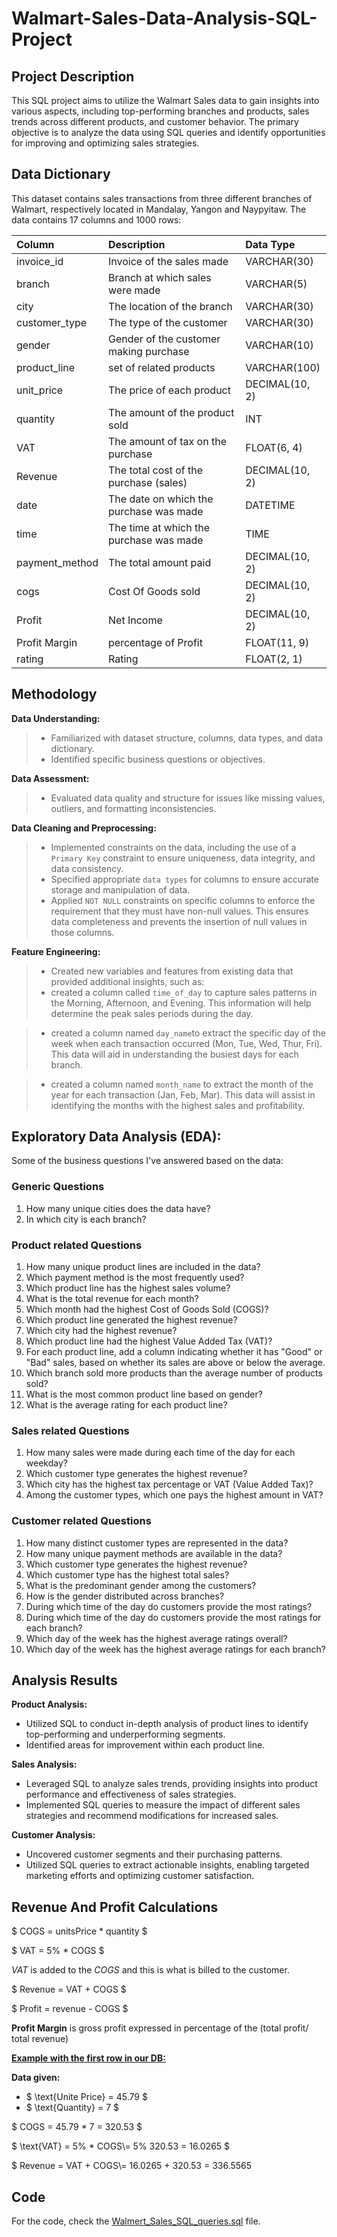 # Walmart-Sales-Data-Analysis-SQL-Project


## Project Description

This SQL project aims to utilize the Walmart Sales data to gain insights into various aspects, including top-performing branches and products, sales trends across different products, and customer behavior. The primary objective is to analyze the data using SQL queries and identify opportunities for improving and optimizing sales strategies.

## Data Dictionary

This dataset contains sales transactions from three different branches of Walmart, respectively located in Mandalay, Yangon and Naypyitaw. The data contains 17 columns and 1000 rows:

| Column                  | Description                             | Data Type      |
| :---------------------- | :-------------------------------------- | :------------- |
| invoice_id              | Invoice of the sales made               | VARCHAR(30)    |
| branch                  | Branch at which sales were made         | VARCHAR(5)     |
| city                    | The location of the branch              | VARCHAR(30)    |
| customer_type           | The type of the customer                | VARCHAR(30)    |
| gender                  | Gender of the customer making purchase  | VARCHAR(10)    |
| product_line            | set of related products                 | VARCHAR(100)   |
| unit_price              | The price of each product               | DECIMAL(10, 2) |
| quantity                | The amount of the product sold          | INT            |
| VAT                     | The amount of tax on the purchase       | FLOAT(6, 4)    |
| Revenue                 | The total cost of the purchase (sales)  | DECIMAL(10, 2) |
| date                    | The date on which the purchase was made | DATETIME       |
| time                    | The time at which the purchase was made | TIME           |
| payment_method          | The total amount paid                   | DECIMAL(10, 2) |
| cogs                    | Cost Of Goods sold                      | DECIMAL(10, 2) |
| Profit                  | Net Income                              | DECIMAL(10, 2) |
| Profit Margin           | percentage of Profit                    | FLOAT(11, 9)   |
| rating                  | Rating                                  | FLOAT(2, 1)    |


## Methodology 

**Data Understanding:**

> - Familiarized with dataset structure, columns, data types, and data dictionary.
> - Identified specific business questions or objectives.

**Data Assessment:**

> - Evaluated data quality and structure for issues like missing values, outliers, and formatting inconsistencies.

**Data Cleaning and Preprocessing:**

> - Implemented constraints on the data, including the use of a `Primary Key` constraint to ensure uniqueness, data integrity, and data consistency.
> - Specified appropriate `data types` for columns to ensure accurate storage and manipulation of data.
> - Applied `NOT NULL` constraints on specific columns to enforce the requirement that they must have non-null values. This ensures data completeness and prevents     the insertion of null values in those columns.


**Feature Engineering:** 

> - Created new variables and features from existing data that provided additional insights, such as:
> - created a column called `time_of_day` to capture sales patterns in the Morning, Afternoon, and Evening. This information will help determine the peak sales        periods during the day.

> - created a column named `day_name`to extract the specific day of the week when each transaction occurred (Mon, Tue, Wed, Thur, Fri). This data will aid in understanding the busiest days for each branch.

> - created a column named `month_name` to extract the month of the year for each transaction (Jan, Feb, Mar). This data will assist in identifying the months with the highest sales and profitability.


## Exploratory Data Analysis (EDA): 
Some of the business questions I've answered based on the data:

### Generic Questions
1. How many unique cities does the data have?
2. In which city is each branch?

### Product related Questions
1. How many unique product lines are included in the data?
2. Which payment method is the most frequently used?
3. Which product line has the highest sales volume?
4. What is the total revenue for each month?
5. Which month had the highest Cost of Goods Sold (COGS)?
6. Which product line generated the highest revenue?
7. Which city had the highest revenue?
8. Which product line had the highest Value Added Tax (VAT)?
9. For each product line, add a column indicating whether it has "Good" or "Bad" sales, based on whether its sales are above or below the average.
10. Which branch sold more products than the average number of products sold?
11. What is the most common product line based on gender?
12. What is the average rating for each product line?

### Sales related Questions

1. How many sales were made during each time of the day for each weekday?
2. Which customer type generates the highest revenue?
3. Which city has the highest tax percentage or VAT (Value Added Tax)?
4. Among the customer types, which one pays the highest amount in VAT?

### Customer related Questions

1. How many distinct customer types are represented in the data?
2. How many unique payment methods are available in the data?
3. Which customer type generates the highest revenue?
4. Which customer type has the highest total sales?
5. What is the predominant gender among the customers?
6. How is the gender distributed across branches?
7. During which time of the day do customers provide the most ratings?
8. During which time of the day do customers provide the most ratings for each branch?
9. Which day of the week has the highest average ratings overall?
10. Which day of the week has the highest average ratings for each branch?


## Analysis Results

**Product Analysis:**

- Utilized SQL to conduct in-depth analysis of product lines to identify top-performing and underperforming segments.
- Identified areas for improvement within each product line.

**Sales Analysis:**

- Leveraged SQL to analyze sales trends, providing insights into product performance and effectiveness of sales strategies.
- Implemented SQL queries to measure the impact of different sales strategies and recommend modifications for increased sales.

**Customer Analysis:**

- Uncovered customer segments and their purchasing patterns.
- Utilized SQL queries to extract actionable insights, enabling targeted marketing efforts and optimizing customer satisfaction.


## Revenue And Profit Calculations

$ COGS = unitsPrice * quantity $

$ VAT = 5\% * COGS $

$VAT$ is added to the $COGS$ and this is what is billed to the customer.

$ Revenue = VAT + COGS $

$ Profit = revenue - COGS $

**Profit Margin** is gross profit expressed in percentage of the (total profit/ total revenue)


<u>**Example with the first row in our DB:**</u>

**Data given:**

- $ \text{Unite Price} = 45.79 $
- $ \text{Quantity} = 7 $

$ COGS = 45.79 * 7 = 320.53 $

$ \text{VAT} = 5\% * COGS\\= 5\%  320.53 = 16.0265 $

$ Revenue = VAT + COGS\\= 16.0265 + 320.53 = $336.5565$

## Code

For the code, check the [Walmert_Sales_SQL_queries.sql](https://github.com/MohamedMohsen01/Walmert_Sales_Data_Analysis_SQL_Project/blob/main/Walmart_Sales_Analysis_SQL.sql) file.
